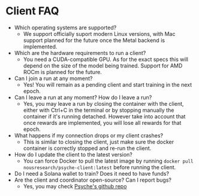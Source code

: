 # Client FAQ

- Which operating systems are supported?
  - We support officially suport modern Linux versions, with Mac support planned for the future once the Metal backend is implemented.
- Which are the hardware requirements to run a client?
  - You need a CUDA-compatible GPU. As for the exact specs this will depend on the size of the model being trained. Support for AMD ROCm is planned for the future.
- Can I join a run at any moment?
  - Yes! You will remain as a pending client and start training in the next epoch.
- Can I leave a run at any moment? How do I leave a run?
  - Yes, you may leave a run by closing the container with the client, either with Ctrl+C in the terminal or by stopping manually the container if it's running detached. However take into account that once rewards are implemented, you will lose all rewards for that epoch.
- What happens if my connection drops or my client crashes?
  - This is similar to closing the client, just make sure the docker container is correctly stopped and re-run the client.
- How do I update the client to the latest version?
  - You can force Docker to pull the latest image by running `docker pull nousresearch/psyche-client:latest` before running the client.
- Do I need a Solana wallet to train? Does it need to have funds?
- Are the client and coordinator open-source? Can I report bugs?
  - Yes, you may check [Psyche's github repo](https://github.com/PsycheFoundation/psyche)
